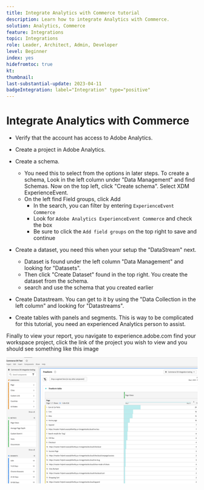 ```yaml
---
title: Integrate Analytics with Commerce tutorial
description: Learn how to integrate Analytics with Commerce. 
solution: Analytics, Commerce 
feature: Integrations
topic: Integrations
role: Leader, Architect, Admin, Developer
level: Beginner
index: yes
hidefromtoc: true
kt:
thumbnail:
last-substantial-update: 2023-04-11
badgeIntegration: label="Integration" type="positive"
---
```


# Integrate Analytics with Commerce

*   Verify that the account has access to Adobe Analytics.  

*   Create a project in Adobe Analytics.

*   Create a schema.  
    *   You need this to select from the options in later steps. To create a schema, Look in the left column under "Data Management" and find Schemas. Now on the top left, click "Create schema". Select XDM ExperienceEvent.
    *   On the left find Field groups, click Add
        * In the search, you can filter by entering `ExperienceEvent Commerce`
        * Look for `Adobe Analytics ExperienceEvent Commerce` and check the box
        * Be sure to click the `Add field groups` on the top right to save and continue
*   Create a dataset, you need this when your setup the "DataStream" next.
    * Dataset is found under the left column "Data Management" and looking for "Datasets".  
    * Then click "Create Dataset" found in the top right. You create the dataset from the schema.  
    * search and use the schema that you created earlier
*   Create Datastream. You can get to it by using the "Data Collection in the left column" and looking for "Datastreams".
*   Create tables with panels and segments. This is way to be complicated for this tutorial, you need an experienced Analytics person to assist.


Finally to view your report, you navigate to experience.adobe.com find your workspace project, click the link of the project you wish to view and you should see something like this image

![Analytics Screenshot of some commerce data](./assets/analytics-commerce/analytics-screenshot-commerce-items.png)